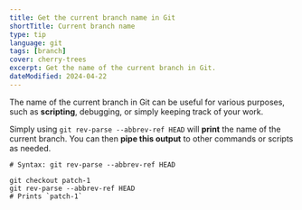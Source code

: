 ```yaml
---
title: Get the current branch name in Git
shortTitle: Current branch name
type: tip
language: git
tags: [branch]
cover: cherry-trees
excerpt: Get the name of the current branch in Git.
dateModified: 2024-04-22
---
```


The name of the current branch in Git can be useful for various purposes, such as **scripting**, debugging, or simply keeping track of your work.

Simply using `git rev-parse --abbrev-ref HEAD` will **print** the name of the current branch. You can then **pipe this output** to other commands or scripts as needed.

```shell
# Syntax: git rev-parse --abbrev-ref HEAD

git checkout patch-1
git rev-parse --abbrev-ref HEAD
# Prints `patch-1`
```
